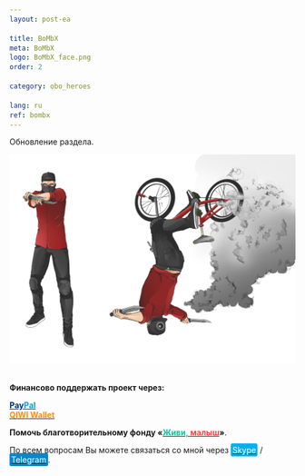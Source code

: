 ```yaml
---
layout: post-ea

title: BoMbX
meta: BoMbX
logo: BoMbX_face.png
order: 2

category: obo_heroes

lang: ru
ref: bombx
---
```


Обновление раздела.

<a data-fancybox="gallery" href="/img/obo/Heroes/BoMbX.png"><img src="/img/obo/Heroes/BoMbX.png" alt=""></a>  
<a data-fancybox="gallery" href="/img/obo/Heroes/Symbol_BoMbX_(graffiti).png"><img src="/img/obo/Heroes/Symbol_BoMbX_(graffiti).png" alt=""></a>

**Финансово поддержать проект через:**

**<a href="https://www.paypal.com/cgi-bin/webscr?cmd=_s-xclick&hosted_button_id=T3KLFW2TE8SJC&source=url" target="_blank"><span style="color:#003087">Pay</span><span style="color:#009cde">Pal</span></a>**  
**<a href="https://qiwi.com/n/CHUTKOY" target="_blank"><span style="color:#ff8d00">QIWI&nbsp;Wallet</span></a>**

**Помочь благотворительному фонду «<a href="https://fondzhivimalysh.ru/" target="_blank"><span style="color:#02c794">Живи,</span><span style="color:#f7423e">&nbsp;малыш</span></a>»**.

По всем вопросам Вы можете связаться со мной через <a href="skype:chutkoy89?call" target="_blank"><span style="background-color:#00aff0; color:white; padding:3px; border-radius: 3px">Skype</span></a> / <a href="https://t.me/chutkoy" target="_blank"><span style="background-color:#0088cc; color:white; padding:3px; border-radius: 3px">Telegram</span></a>.
